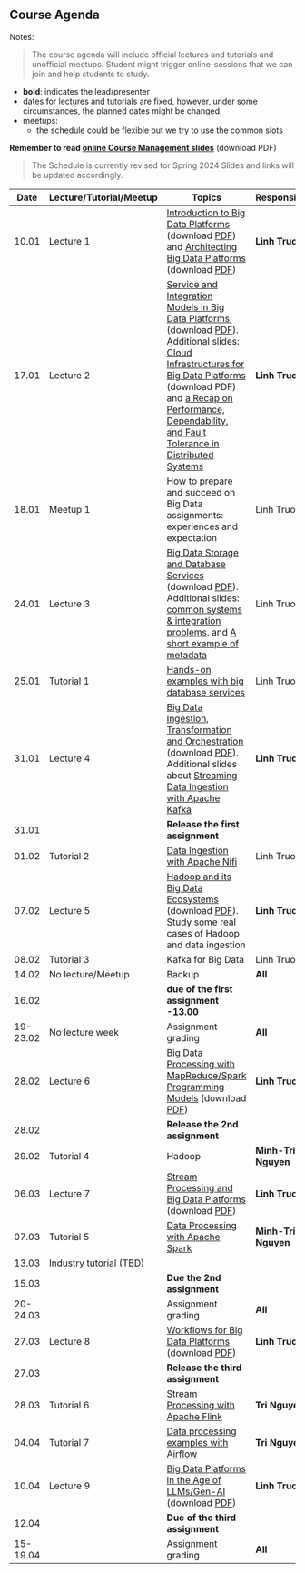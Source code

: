 ## Course Agenda

Notes:
> The course agenda will include official lectures and tutorials and unofficial meetups. Student might trigger online-sessions that we can join and help students to study.
- **bold**: indicates the lead/presenter
- dates for lectures and tutorials are fixed, however, under some circumstances,  the planned dates might be changed.
- meetups:
  - the schedule could be flexible but we try to use the common slots

**Remember to read [online Course Management slides](https://bit.ly/cse4640management2024)** (download PDF)


>The Schedule is currently revised for Spring 2024
>Slides and links will be updated accordingly.

Date    | Lecture/Tutorial/Meetup  | Topics | Responsibles
--------|--------------|-------|---------
10.01   |Lecture 1  | [Introduction to Big Data Platforms](https://bit.ly/bdp24-L1) (download [PDF](lecturenotes/pdfs/module1-lecture1-1-intro-v0.5.0.pdf)) and [Architecting Big Data Platforms](https://bit.ly/bdp24-L1-2) (download [PDF](lecturenotes/pdfs/module1-lecture1-2-architectingbigplatforms-v0.5.pdf)) | **Linh Truong**
17.01  |Lecture 2  | [Service and Integration Models in Big Data Platforms](), (download [PDF]()). Additional slides: [Cloud Infrastructures for Big Data Platforms]() (download PDF) and [a Recap on Performance, Dependability, and Fault Tolerance in Distributed Systems](lecturenotes/pdfs/performance-dependability.pdf)| **Linh Truong**
18.01  |Meetup 1 | How to prepare and succeed on Big Data assignments: experiences and expectation| Linh Truong
24.01  |Lecture 3  | [Big Data Storage and Database Services]() (download [PDF](lecturenotes/pdfs)). Additional slides: [common systems & integration problems](). and [A short example of metadata](https://aalto.cloud.panopto.eu/Panopto/Pages/Viewer.aspx?id=e54ba118-53c1-4097-9b12-acc2013ddb4f)| Linh Truong
25.01  |Tutorial 1 | [Hands-on examples with big database services](tutorials/consistency)| Linh Truong
31.01   |Lecture 4 | [Big Data Ingestion, Transformation and Orchestration]() (download [PDF](lecturenotes/pdfs/)). Additional slides about [Streaming Data Ingestion with Apache Kafka]() | **Linh Truong**
31.01  |   | **Release the first assignment**
01.02  | Tutorial 2  | [Data Ingestion with Apache Nifi](tutorials/nifi)| Linh Truong
07.02  |Lecture 5 | [Hadoop and its Big Data Ecosystems]() (download [PDF](lecturenotes/pdfs)). Study some real cases of Hadoop and data ingestion| **Linh Truong**
08.02  |Tutorial 3 | Kafka for Big Data| Linh Truong
14.02  | No lecture/Meetup | Backup| **All**
16.02  |   |  **due of the first assignment -13.00**
19-23.02  | No lecture week  | Assignment grading| **All**
28.02  |Lecture 6  | [Big Data Processing with MapReduce/Spark Programming Models]() (download [PDF](lecturenotes/pdfs/))| **Linh Truong**
28.02  |   | **Release the 2nd assignment**
29.02  | Tutorial 4 |Hadoop | **Minh-Tri Nguyen**
06.03  |Lecture 7 | [Stream Processing and Big Data Platforms]() (download [PDF](lecturenotes/pdfs/)) | **Linh Truong**
07.03  |Tutorial 5 | [Data Processing with Apache Spark](tutorials/spark/README.md)  | **Minh-Tri Nguyen**
13.03  |Industry tutorial (TBD)|  |   
15.03  |   | **Due the 2nd assignment**  |   |
|20-24.03   | | Assignment grading  | **All**  |
27.03  |Lecture 8 | [Workflows for Big Data Platforms]() (download [PDF](lecturenotes/pdfs/))| **Linh Truong**
27.03  |   | **Release the third assignment**
28.03  |Tutorial 6| [Stream Processing with Apache Flink](tutorials/streamingwithflink/README.md) | **Tri Nguyen**
04.04  |Tutorial 7| [Data processing examples with Airflow](https://version.aalto.fi/gitlab/bigdataplatforms/cs-e4640/-/tree/master/tutorials/airflow/)| **Tri Nguyen**
10.04  |Lecture 9 | [Big Data Platforms in the Age of LLMs/Gen-AI]() (download [PDF]())| **Linh Truong**
12.04  | | **Due of the third assignment**
15-19.04  |   | Assignment grading| **All**
